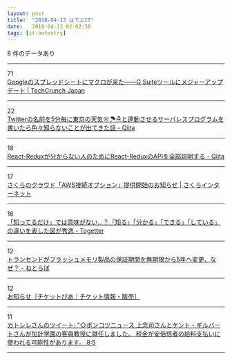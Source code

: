 ```yaml
---
layout: post
title:  "2018-04-13 はてぶIT"
date:   2018-04-13 02:02:38
tags: [it-hotentry]
---
```

8 件のデータあり

<hr><div class="row">
<div class="col-1"><span class="badge badge-pill badge-success h2">71</span></div>
<div class="col-11"><a href='http://jp.techcrunch.com/2018/04/12/2018-04-11-google-sheets-gets-macros/' target='_blank'>Googleのスプレッドシートにマクロが来た――G Suiteツールにメジャーアップデート | TechCrunch Japan</a></div>
</div>
<hr>
<div class="row">
<div class="col-1"><span class="badge badge-pill badge-success h2">22</span></div>
<div class="col-11"><a href='https://qiita.com/issei_y/items/ab641746be2704db98be' target='_blank'>Twitterの名前を5分毎に東京の天気☼☂☃と連動させるサーバレスプログラムを書いたら色々知らないことが出てきた話 - Qiita</a></div>
</div>
<hr>
<div class="row">
<div class="col-1"><span class="badge badge-pill badge-success h2">18</span></div>
<div class="col-11"><a href='https://qiita.com/tkow/items/bca43546a98e42121873' target='_blank'>React-Reduxが分からない人のためにReact-ReduxのAPIを全部説明する - Qiita</a></div>
</div>
<hr>
<div class="row">
<div class="col-1"><span class="badge badge-pill badge-success h2">17</span></div>
<div class="col-11"><a href='https://www.sakura.ad.jp/news/sakurainfo/newsentry.php?id=1924' target='_blank'>さくらのクラウド「AWS接続オプション」提供開始のお知らせ | さくらインターネット</a></div>
</div>
<hr>
<div class="row">
<div class="col-1"><span class="badge badge-pill badge-success h2">16</span></div>
<div class="col-11"><a href='https://togetter.com/li/1217505' target='_blank'>「知ってるだけ」では意味がない…？「知る」「分かる」「できる」「している」の違いを表した図が秀逸 - Togetter</a></div>
</div>
<hr>
<div class="row">
<div class="col-1"><span class="badge badge-pill badge-success h2">12</span></div>
<div class="col-11"><a href='http://nlab.itmedia.co.jp/nl/articles/1804/12/news111.html' target='_blank'>トランセンドがフラッシュメモリ製品の保証期間を無期限から5年へ変更、なぜ？ - ねとらぼ</a></div>
</div>
<hr>
<div class="row">
<div class="col-1"><span class="badge badge-pill badge-success h2">12</span></div>
<div class="col-11"><a href='http://t.pia.jp/info/info-180411cloak.html' target='_blank'>お知らせ［チケットぴあ｜チケット情報・販売］</a></div>
</div>
<hr>
<div class="row">
<div class="col-1"><span class="badge badge-pill badge-success h2">11</span></div>
<div class="col-11"><a href='http://twitter.com/katolele/status/984293638870937600' target='_blank'>カトレレさんのツイート: "◇ポンコツニュース 上念司さんとケント・ギルバートさんが加計学園の客員教授に就任しました。 税金が安倍信者の給料支払いに使われる可能性があります。 8:5</a></div>
</div>
<hr>
